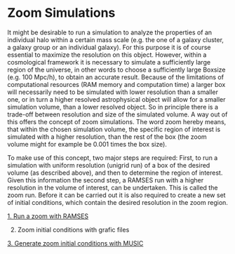 

# Zoom Simulations

It might be desirable to run a simulation to analyze the properties of an individual halo within a certain mass scale (e.g. the one of a galaxy cluster, a galaxy group or an individual galaxy). For this purpose it is of course essential to maximize the resolution on this object. However, within a cosmological framework it is necessary to simulate a sufficiently large region of the universe, in other words to choose a sufficiently large Boxsize (e.g.  100 Mpc/h), to obtain an accurate result. Because of the limitations of computational resources (RAM memory and computation time) a larger box will necessarily need to be simulated with lower resolution than a smaller one, or in turn a higher resolved astrophysical object will allow for a smaller simulation volume, than a lower resolved object. So in principle there is a trade-off between resolution and size of the simulated volume.
A way out of this offers the concept of zoom simulations. The word zoom hereby means, that within the chosen simulation volume, the specific region of interest is simulated with a higher resolution, than the rest of the box (the zoom volume might for example be 0.001 times the box size).

To make use of this concept, two major steps are required: First, to run a simulation with uniform resolution (unigrid run) of a box of the desired volume (as described above), and then to determine the region of interest. Given this information the second step, a RAMSES run with a higher resolution in the volume of interest, can be undertaken. This is called the zoom run. Before it can be carried out it is also required to create a new set of initial conditions, which contain the desired resolution in the zoom region.

[1. Run a zoom with RAMSES](./Ramses_zoom)

2. Zoom initial conditions with grafic files

[3. Generate zoom initial conditions with MUSIC](./Music)
